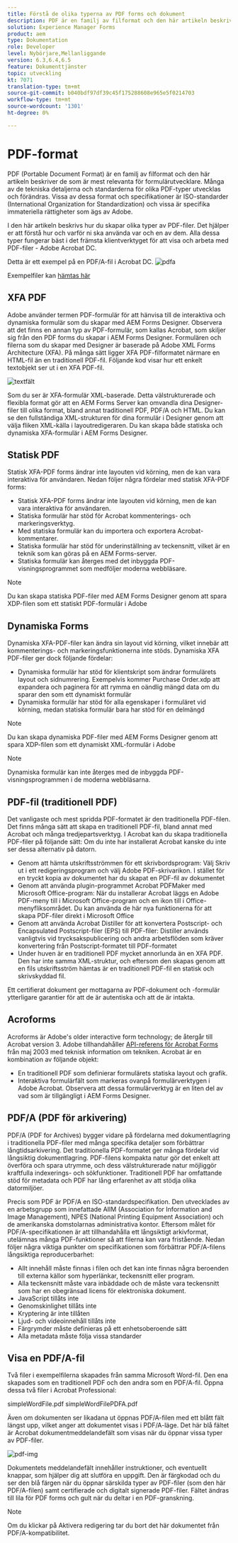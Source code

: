 ```yaml
---
title: Förstå de olika typerna av PDF forms och dokument
description: PDF är en familj av filformat och den här artikeln beskriver de typer av PDF-filer som är viktiga och relevanta för formulärutvecklare.
solution: Experience Manager Forms
product: aem
type: Dokumentation
role: Developer
level: Nybörjare,Mellanliggande
version: 6.3,6.4,6.5
feature: Dokumenttjänster
topic: utveckling
kt: 7071
translation-type: tm+mt
source-git-commit: b040bdf97df39c45f175288608e965e5f0214703
workflow-type: tm+mt
source-wordcount: '1301'
ht-degree: 0%

---
```



# PDF-format

PDF (Portable Document Format) är en familj av filformat och den här artikeln beskriver de som är mest relevanta för formulärutvecklare. Många av de tekniska detaljerna och standarderna för olika PDF-typer utvecklas och förändras. Vissa av dessa format och specifikationer är ISO-standarder (International Organization for Standardization) och vissa är specifika immateriella rättigheter som ägs av Adobe.

I den här artikeln beskrivs hur du skapar olika typer av PDF-filer. Det hjälper er att förstå hur och varför ni ska använda var och en av dem. Alla dessa typer fungerar bäst i det främsta klientverktyget för att visa och arbeta med PDF-filer - Adobe Acrobat DC.

Detta är ett exempel på en PDF/A-fil i Acrobat DC.
![pdfa](assets/pdfa-file-in-acrobat.png)

Exempelfiler kan [hämtas här](assets/pdf-file-types.zip)

## XFA PDF

Adobe använder termen PDF-formulär för att hänvisa till de interaktiva och dynamiska formulär som du skapar med AEM Forms Designer. Observera att det finns en annan typ av PDF-formulär, som kallas Acrobat, som skiljer sig från den PDF forms du skapar i AEM Forms Designer. Formulären och filerna som du skapar med Designer är baserade på Adobe XML Forms Architecture (XFA). På många sätt ligger XFA PDF-filformatet närmare en HTML-fil än en traditionell PDF-fil. Följande kod visar hur ett enkelt textobjekt ser ut i en XFA PDF-fil.

![textfält](assets/text-field.JPG)

Som du ser är XFA-formulär XML-baserade. Detta välstrukturerade och flexibla format gör att en AEM Forms Server kan omvandla dina Designer-filer till olika format, bland annat traditionell PDF, PDF/A och HTML. Du kan se den fullständiga XML-strukturen för dina formulär i Designer genom att välja fliken XML-källa i layoutredigeraren. Du kan skapa både statiska och dynamiska XFA-formulär i AEM Forms Designer.

## Statisk PDF

Statisk XFA-PDF forms ändrar inte layouten vid körning, men de kan vara interaktiva för användaren. Nedan följer några fördelar med statisk XFA-PDF forms:

* Statisk XFA-PDF forms ändrar inte layouten vid körning, men de kan vara interaktiva för användaren.
* Statiska formulär har stöd för Acrobat kommenterings- och markeringsverktyg.
* Med statiska formulär kan du importera och exportera Acrobat-kommentarer.
* Statiska formulär har stöd för underinställning av teckensnitt, vilket är en teknik som kan göras på en AEM Forms-server.
* Statiska formulär kan återges med det inbyggda PDF-visningsprogrammet som medföljer moderna webbläsare.

>[!NOTE]
> Du kan skapa statiska PDF-filer med AEM Forms Designer genom att spara XDP-filen som ett statiskt PDF-formulär i Adobe

## Dynamiska Forms

Dynamiska XFA-PDF-filer kan ändra sin layout vid körning, vilket innebär att kommenterings- och markeringsfunktionerna inte stöds. Dynamiska XFA PDF-filer ger dock följande fördelar:

* Dynamiska formulär har stöd för klientskript som ändrar formulärets layout och sidnumrering. Exempelvis kommer Purchase Order.xdp att expandera och paginera för att rymma en oändlig mängd data om du sparar den som ett dynamiskt formulär
* Dynamiska formulär har stöd för alla egenskaper i formuläret vid körning, medan statiska formulär bara har stöd för en delmängd


>[!NOTE]
> Du kan skapa dynamiska PDF-filer med AEM Forms Designer genom att spara XDP-filen som ett dynamiskt XML-formulär i Adobe

>[!NOTE]
> Dynamiska formulär kan inte återges med de inbyggda PDF-visningsprogrammen i de moderna webbläsarna.


## PDF-fil (traditionell PDF)

Det vanligaste och mest spridda PDF-formatet är den traditionella PDF-filen. Det finns många sätt att skapa en traditionell PDF-fil, bland annat med Acrobat och många tredjepartsverktyg. I Acrobat kan du skapa traditionella PDF-filer på följande sätt: Om du inte har installerat Acrobat kanske du inte ser dessa alternativ på datorn.

* Genom att hämta utskriftsströmmen för ett skrivbordsprogram: Välj Skriv ut i ett redigeringsprogram och välj Adobe PDF-skrivarikon. I stället för en tryckt kopia av dokumentet har du skapat en PDF-fil av dokumentet
* Genom att använda plugin-programmet Acrobat PDFMaker med Microsoft Office-program: När du installerar Acrobat läggs en Adobe PDF-meny till i Microsoft Office-program och en ikon till i Office-menyfliksområdet. Du kan använda de här nya funktionerna för att skapa PDF-filer direkt i Microsoft Office
* Genom att använda Acrobat Distiller för att konvertera Postscript- och Encapsulated Postscript-filer (EPS) till PDF-filer: Distiller används vanligtvis vid trycksakspublicering och andra arbetsflöden som kräver konvertering från Postscript-formatet till PDF-formatet
* Under huven är en traditionell PDF mycket annorlunda än en XFA PDF. Den har inte samma XML-struktur, och eftersom den skapas genom att en fils utskriftsström hämtas är en traditionell PDF-fil en statisk och skrivskyddad fil.

Ett certifierat dokument ger mottagarna av PDF-dokument och -formulär ytterligare garantier för att de är autentiska och att de är intakta.

## Acroforms

Acroforms är Adobe&#39;s older interactive form technology; de återgår till Acrobat version 3. Adobe tillhandahåller [API-referens för Acrobat Forms](assets/FormsAPIReference.pdf) från maj 2003 med teknisk information om tekniken. Acrobat är en kombination av
följande objekt:

* En traditionell PDF som definierar formulärets statiska layout och grafik.
* Interaktiva formulärfält som markeras ovanpå formulärverktygen i Adobe Acrobat. Observera att dessa formulärverktyg är en liten del av vad som är tillgängligt i AEM Forms Designer.

## PDF/A (PDF för arkivering)

PDF/A (PDF for Archives) bygger vidare på fördelarna med dokumentlagring i traditionella PDF-filer med många specifika detaljer som förbättrar långtidsarkivering. Det traditionella PDF-formatet ger många fördelar vid långsiktig dokumentlagring. PDF-filens kompakta natur gör det enkelt att överföra och spara utrymme, och dess välstrukturerade natur möjliggör kraftfulla indexerings- och sökfunktioner. Traditionell PDF har omfattande stöd för metadata och PDF har lång erfarenhet av att stödja olika datormiljöer.

Precis som PDF är PDF/A en ISO-standardspecifikation. Den utvecklades av en arbetsgrupp som innefattade AIIM (Association for Information and Image Management), NPES (National Printing Equipment Association) och de amerikanska domstolarnas administrativa kontor. Eftersom målet för PDF/A-specifikationen är att tillhandahålla ett långsiktigt arkivformat, utelämnas många PDF-funktioner så att filerna kan vara fristående. Nedan följer några viktiga punkter om specifikationen som förbättrar PDF/A-filens långsiktiga reproducerbarhet:

* Allt innehåll måste finnas i filen och det kan inte finnas några beroenden till externa källor som hyperlänkar, teckensnitt eller program.
* Alla teckensnitt måste vara inbäddade och de måste vara teckensnitt som har en obegränsad licens för elektroniska dokument.
* JavaScript tillåts inte
* Genomskinlighet tillåts inte
* Kryptering är inte tillåten
* Ljud- och videoinnehåll tillåts inte
* Färgrymder måste definieras på ett enhetsoberoende sätt
* Alla metadata måste följa vissa standarder

## Visa en PDF/A-fil

Två filer i exempelfilerna skapades från samma Microsoft Word-fil. Den ena skapades som en traditionell PDF och den andra som en PDF/A-fil. Öppna dessa två filer i Acrobat Professional:

simpleWordFile.pdf
simpleWordFilePDFA.pdf

Även om dokumenten ser likadana ut öppnas PDF/A-filen med ett blått fält längst upp, vilket anger att dokumentet visas i PDF/A-läge. Det här blå fältet är Acrobat dokumentmeddelandefält som visas när du öppnar vissa typer av PDF-filer.

![pdf-img](assets/pdfa-message.png)

Dokumentets meddelandefält innehåller instruktioner, och eventuellt knappar, som hjälper dig att slutföra en uppgift. Den är färgkodad och du ser den blå färgen när du öppnar särskilda typer av PDF-filer (som den här PDF/A-filen) samt certifierade och digitalt signerade PDF-filer. Fältet ändras till lila för PDF forms och gult när du deltar i en PDF-granskning.

>[!NOTE]
> Om du klickar på Aktivera redigering tar du bort det här dokumentet från PDF/A-kompatibilitet.




